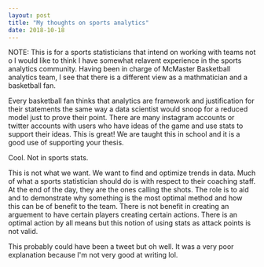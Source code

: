 ```yaml
---
layout: post
title: "My thoughts on sports analytics"
date: 2018-10-18
---
```

NOTE: This is for a sports statisticians that intend on working with teams not o
I would like to think I have somewhat relavent experience in the sports analytics community. Having been in charge of McMaster Basketball analytics team, I see that there is a different view as a mathmatician and a basketball fan.

Every basketball fan thinks that analytics are framework and justification for their statements the same way a data scientist would snoop for a reduced model just to prove their point.
There are many instagram accounts or twitter accounts with users who have ideas of the game and use stats to support their ideas. 
This is great! We are taught this in school and it is a good use of supporting your thesis.

Cool. Not in sports stats.

This is not what we want. We want to find and optimize trends in data. Much of what a sports statistician should do is with respect to their coaching staff. At the end of the day, they are the ones calling the shots. The role is to aid and to demonstrate why something is the most optimal method and how this can be of benefit to the team. There is not benefit in creating an arguement to have certain players creating certain actions. There is an optimal action by all means but this notion of using stats as attack points is not valid.

This probably could have been a tweet but oh well. It was a very poor explanation because I'm not very good at writing lol.
